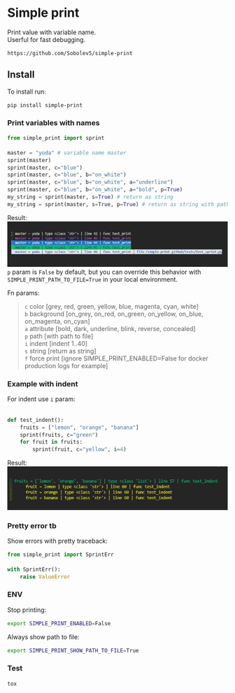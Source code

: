 # Simple print
Print value with variable name.  
Userful for fast debugging.

```no-highlight
https://github.com/Sobolev5/simple-print
```

## Install
To install run:
```no-highlight
pip install simple-print
```

### Print variables with names
```python
from simple_print import sprint 

master = "yoda" # variable name master
sprint(master) 
sprint(master, c="blue") 
sprint(master, c="blue", b="on_white") 
sprint(master, c="blue", b="on_white", a="underline") 
sprint(master, c="blue", b="on_white", a="bold", p=True) 
my_string = sprint(master, s=True) # return as string
my_string = sprint(master, s=True, p=True) # return as string with path to file 
```
Result:   
![](https://github.com/Sobolev5/simple-print/blob/master/screenshots/common.png)   
`p` param is `False` by default, but you can override this behavior with `SIMPLE_PRINT_PATH_TO_FILE=True` in your local environment.

Fn params:
> `c` color [grey, red, green, yellow, blue, magenta, cyan, white]  
> `b` background [on_grey, on_red, on_green, on_yellow, on_blue, on_magenta, on_cyan]  
> `a` attribute  [bold, dark, underline, blink, reverse, concealed]  
> `p` path [with path to file]  
> `i` indent [indent 1..40]  
> `s` string [return as string]  
> `f` force print [ignore SIMPLE_PRINT_ENABLED=False for docker production logs for example]  


### Example with indent
For indent use `i` param:
```python

def test_indent():
    fruits = ["lemon", "orange", "banana"]
    sprint(fruits, c="green")  
    for fruit in fruits:
        sprint(fruit, c="yellow", i=4)
```
Result:   
![](https://github.com/Sobolev5/simple-print/blob/master/screenshots/indent.png)


### Pretty error tb
Show errors with pretty traceback:  
```python
from simple_print import SprintErr

with SprintErr():
    raise ValueError
```


### ENV
Stop printing:  
```sh
export SIMPLE_PRINT_ENABLED=False
```
  
Always show path to file:  
```sh
export SIMPLE_PRINT_SHOW_PATH_TO_FILE=True
```

### Test 
```sh
tox
```
